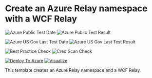 # Create an Azure Relay namespace with a WCF Relay

![Azure Public Test Date](https://azurequickstartsservice.blob.core.windows.net/badges/201-azure-relay-create-wcfrelay/PublicLastTestDate.svg)
![Azure Public Test Result](https://azurequickstartsservice.blob.core.windows.net/badges/201-azure-relay-create-wcfrelay/PublicDeployment.svg)

![Azure US Gov Last Test Date](https://azurequickstartsservice.blob.core.windows.net/badges/201-azure-relay-create-wcfrelay/FairfaxLastTestDate.svg)
![Azure US Gov Last Test Result](https://azurequickstartsservice.blob.core.windows.net/badges/201-azure-relay-create-wcfrelay/FairfaxDeployment.svg)

![Best Practice Check](https://azurequickstartsservice.blob.core.windows.net/badges/201-azure-relay-create-wcfrelay/BestPracticeResult.svg)
![Cred Scan Check](https://azurequickstartsservice.blob.core.windows.net/badges/201-azure-relay-create-wcfrelay/CredScanResult.svg)

[![Deploy To Azure](https://raw.githubusercontent.com/fathym-it/azure-quickstart-templates/master/1-CONTRIBUTION-GUIDE/images/deploytoazure.svg?sanitize=true)](https://portal.azure.com/#create/Microsoft.Template/uri/https%3A%2F%2Fraw.githubusercontent.com%2Ffathym-it%2Fazure-quickstart-templates%2Fmaster%2F201-azure-relay-create-wcfrelay%2Fazuredeploy.json)  [![Visualize](https://raw.githubusercontent.com/fathym-it/azure-quickstart-templates/master/1-CONTRIBUTION-GUIDE/images/visualizebutton.svg?sanitize=true)](http://armviz.io/#/?load=https%3A%2F%2Fraw.githubusercontent.com%2Ffathym-it%2Fazure-quickstart-templates%2Fmaster%2F201-azure-relay-create-wcfrelay%2Fazuredeploy.json)

This template creates an Azure Relay namespace and a WCF Relay.




